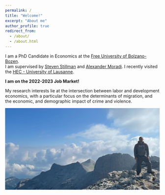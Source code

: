 ```yaml
---
permalink: /
title: "Welcome!" 
excerpt: "About me"
author_profile: true
redirect_from: 
  - /about/
  - /about.html
---
```


<p>I am a PhD Candidate in Economics at the <td><a target="_blank" href="https://www.unibz.it///">Free University of Bolzano-Bozen</a></td>.<br> I am supervised by <td><a target="_blank"  href="https://www.unibz.it/it/faculties/economics-management/academic-staff/person/36390-steven-stillman">Steven Stillman</a></td> and 
		<td><a target="_blank" href="https://alexandermoradi.org//">Alexander Moradi</a></td>. I recently visited the <td><a target="_blank" href="https://www.unil.ch/de/home.html//">HEC - University of Lausanne</a></td>.<p>
	<p>
		<b>I am on the 2022-2023 Job Market!</b>
		<p>
		My research interests lie at the intersection between labor and development economics, with a particular focus on the determinants of migration, 
		and the economic, and demographic impact of crime and violence.
<p>
<img src="/images/personal/olympia.jpg" width="1000"/>



